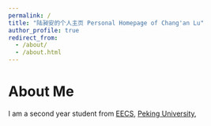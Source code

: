 ```yaml
---
permalink: /
title: "陆昶安的个人主页 Personal Homepage of Chang'an Lu"
author_profile: true
redirect_from: 
  - /about/
  - /about.html
---
```


# About Me

I am a second year student from [EECS](https://eecs.pku.edu.cn/), [Peking University](https://pku.edu.cn/), 
